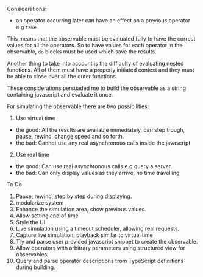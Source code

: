 Considerations:

* an operator occurring later can have an effect on a previous operator e.g `take`

This means that the observable must be evaluated fully to have the correct values for all the operators. 
So to have values for each operator in the observable, `do` blocks must be used which save the results.

Another thing to take into account is the difficulty of evaluating nested functions.
All of them must have a properly initiated context and they must be able to close over all the outer functions.

These considerations persuaded me to build the observable as a string containing javascript and evaluate it once.

For simulating the observable there are two possibilities:

1. Use virtual time
  * the good: All the results are available immediately, can step trough, pause, rewind, change speed and so forth.
  * the bad: Cannot use any real asynchronous calls inside the javascript
2. Use real time
  * the good: Can use real asynchronous calls e.g query a server.
  * the bad: Can only display values as they arrive, no time travelling

To Do

1. Pause, rewind, step by step during displaying.
1. modularize system
1. Enhance the simulation area, show previous values.
1. Allow setting end of time
1. Style the UI
1. Live simulation using a timeout scheduler, allowing real requests.
1. Capture live simulation, playback similar to virtual time 
1. Try and parse user provided javascript snippet to create the observable.
1. Allow operators with arbitrary parameters using structured view for observables.
1. Query and parse operator descriptions from TypeScript definitions during building.

